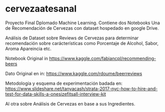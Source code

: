 # cervezaatesanal

Proyecto Final Dplomado Machine Learning.
Contiene dos Notebooks 
Una de Recomendación de Cervezas 
con dataset hospedado en google Drive.

Análisis de Dataset sobre Reviews de Cervezas para determinar recomendación sobre carácterísticas como Porcentaje de Alcohol, Sabor, Aroma Apareincia etc.

Notebook Original in https://www.kaggle.com/fabiancpl/recommending-beers

Dato Original en in: https://www.kaggle.com/rdoume/beerreviews

Metodología y esquema de experimentación badada en: https://www.slideshare.net/tanyacash/strata-2017-nyc-how-to-hire-and-test-for-data-skills-a-onesizefitsall-interview-kit

Al otra sobre Análisis de Cervezas en base a sus Ingredientes. 

